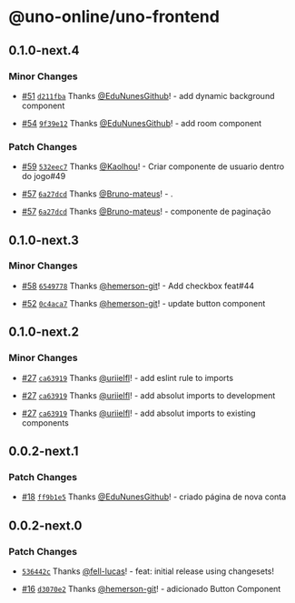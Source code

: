 # @uno-online/uno-frontend

## 0.1.0-next.4

### Minor Changes

- [#51](https://github.com/Uno-Online/uno-frontend/pull/51) [`d211fba`](https://github.com/Uno-Online/uno-frontend/commit/d211fbac5cafff17ebcf1bcfcbb4d7fdc9a66667) Thanks [@EduNunesGithub](https://github.com/EduNunesGithub)! - add dynamic background component

- [#54](https://github.com/Uno-Online/uno-frontend/pull/54) [`9f39e12`](https://github.com/Uno-Online/uno-frontend/commit/9f39e12cc0629654fcad66f3fb116205202dd8fb) Thanks [@EduNunesGithub](https://github.com/EduNunesGithub)! - add room component

### Patch Changes

- [#59](https://github.com/Uno-Online/uno-frontend/pull/59) [`532eec7`](https://github.com/Uno-Online/uno-frontend/commit/532eec7d819155d0457f38a00a969b8d373842d5) Thanks [@Kaolhou](https://github.com/Kaolhou)! - Criar componente de usuario dentro do jogo#49

- [#57](https://github.com/Uno-Online/uno-frontend/pull/57) [`6a27dcd`](https://github.com/Uno-Online/uno-frontend/commit/6a27dcd4eac5c53e783db195fd070db01605c284) Thanks [@Bruno-mateus](https://github.com/Bruno-mateus)! - .

- [#57](https://github.com/Uno-Online/uno-frontend/pull/57) [`6a27dcd`](https://github.com/Uno-Online/uno-frontend/commit/6a27dcd4eac5c53e783db195fd070db01605c284) Thanks [@Bruno-mateus](https://github.com/Bruno-mateus)! - componente de paginação

## 0.1.0-next.3

### Minor Changes

- [#58](https://github.com/Uno-Online/uno-frontend/pull/58) [`6549778`](https://github.com/Uno-Online/uno-frontend/commit/65497786c2cc64c3312112391ca18782c4f8b16e) Thanks [@hemerson-git](https://github.com/hemerson-git)! - Add checkbox feat#44

- [#52](https://github.com/Uno-Online/uno-frontend/pull/52) [`0c4aca7`](https://github.com/Uno-Online/uno-frontend/commit/0c4aca768b84d2b4a7d6d3622f285ec78650e7eb) Thanks [@hemerson-git](https://github.com/hemerson-git)! - update button component

## 0.1.0-next.2

### Minor Changes

- [#27](https://github.com/Uno-Online/uno-frontend/pull/27) [`ca63919`](https://github.com/Uno-Online/uno-frontend/commit/ca63919c8c495cd4a26a764baafce8af8d470ea9) Thanks [@uriielfl](https://github.com/uriielfl)! - add eslint rule to imports

- [#27](https://github.com/Uno-Online/uno-frontend/pull/27) [`ca63919`](https://github.com/Uno-Online/uno-frontend/commit/ca63919c8c495cd4a26a764baafce8af8d470ea9) Thanks [@uriielfl](https://github.com/uriielfl)! - add absolut imports to development

- [#27](https://github.com/Uno-Online/uno-frontend/pull/27) [`ca63919`](https://github.com/Uno-Online/uno-frontend/commit/ca63919c8c495cd4a26a764baafce8af8d470ea9) Thanks [@uriielfl](https://github.com/uriielfl)! - add absolut imports to existing components

## 0.0.2-next.1

### Patch Changes

- [#18](https://github.com/Uno-Online/uno-frontend/pull/18) [`ff9b1e5`](https://github.com/Uno-Online/uno-frontend/commit/ff9b1e535ec445e8a72ce41a421779c52be2a68c) Thanks [@EduNunesGithub](https://github.com/EduNunesGithub)! - criado página de nova conta

## 0.0.2-next.0

### Patch Changes

- [`536442c`](https://github.com/Uno-Online/uno-frontend/commit/536442ccc853a01ece6891c280d5b184f1b05c0b) Thanks [@fell-lucas](https://github.com/fell-lucas)! - feat: initial release using changesets!

- [#16](https://github.com/Uno-Online/uno-frontend/pull/16) [`d3070e2`](https://github.com/Uno-Online/uno-frontend/commit/d3070e2d3469d7e9b63a6c6ca90da9b2b9e92f25) Thanks [@hemerson-git](https://github.com/hemerson-git)! - adicionado Button Component
